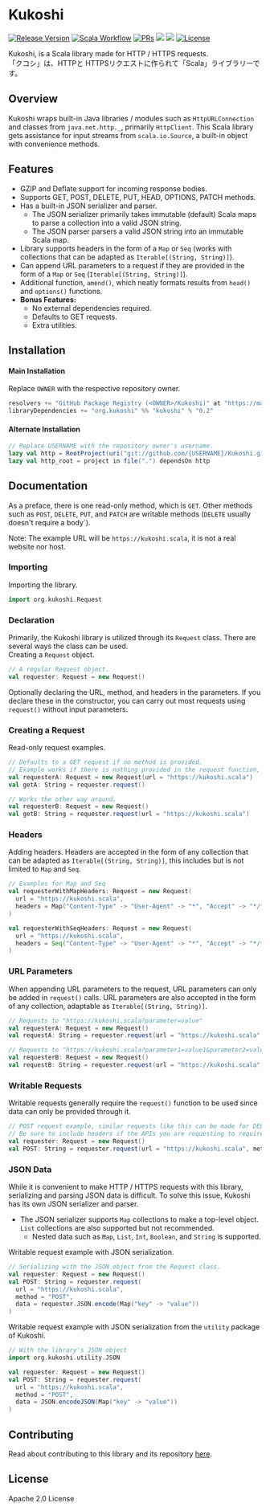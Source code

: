 # Kukoshi 

<div>
  <p>
    <a href="https://github.com/KaNguy/Kukoshi/releases"><img src="https://shields.io/github/v/release/KaNguy/Kukoshi" alt="Release Version"/></a>
    <a href="https://github.com/KaNguy/Kukoshi/actions/workflows/scala.yml"><img src="https://github.com/KaNguy/Kukoshi/actions/workflows/scala.yml/badge.svg" alt="Scala Workflow"></a>
    <a href="https://github.com/KaNguy/Kukoshi/pulls"><img src="https://shields.io/github/issues-pr/KaNguy/Kukoshi?color=da301b" alt="PRs" /></a>
    <a><img src="https://shields.io/github/languages/code-size/KaNguy/Kukoshi?color=da301b" /></a>
    <a><img src="https://img.shields.io/github/last-commit/KaNguy/Kukoshi?color=007ace"></a>
    <a href="LICENSE.md"><img src="https://img.shields.io/github/license/KaNguy/Kukoshi?color=007ace" alt="License" /></a>
  </p>
</div>

Kukoshi, is a Scala library made for HTTP / HTTPS requests.   
「クコシ」は、HTTPと HTTPSリクエストに作られて「Scala」ライブラリーです。

## Overview
Kukoshi wraps built-in Java libraries / modules such as `HttpURLConnection` and classes from `java.net.http._`, primarily `HttpClient`. This Scala library gets assistance for input streams from `scala.io.Source`, a built-in object with convenience methods.

## Features
- GZIP and Deflate support for incoming response bodies. 
- Supports GET, POST, DELETE, PUT, HEAD, OPTIONS, PATCH methods.
- Has a built-in JSON serializer and parser.
  - The JSON serializer primarily takes immutable (default) Scala maps to parse a collection into a valid JSON string.
  - The JSON parser parsers a valid JSON string into an immutable Scala map.  
- Library supports headers in the form of a `Map` or `Seq` (works with collections that can be adapted as `Iterable[(String, String)]`).
- Can append URL parameters to a request if they are provided in the form of a `Map` or `Seq` (`Iterable[(String, String)]`). 
- Additional function, `amend()`, which neatly formats results from `head()` and `options()` functions.
- **Bonus Features:**
  - No external dependencies required.
  - Defaults to GET requests.
  - Extra utilities.

## Installation
#### Main Installation 
Replace `OWNER` with the respective repository owner.
```sbt 
resolvers += "GitHub Package Registry (<OWNER>/Kukoshi)" at "https://maven.pkg.github.com/<OWNER>/Kukoshi"
libraryDependencies += "org.kukoshi" %% "kukoshi" % "0.2"
```

#### Alternate Installation
```sbt
// Replace USERNAME with the repository owner's username.
lazy val http = RootProject(uri("git://github.com/{USERNAME}/Kukoshi.git"))
lazy val http_root = project in file(".") dependsOn http
```
## Documentation
As a preface, there is one read-only method, which is `GET`. Other methods such as `POST`, `DELETE`, `PUT`, and `PATCH` are writable methods (`DELETE` usually doesn't require a body`).

Note: The example URL will be `https://kukoshi.scala`, it is not a real website nor host.

### Importing
Importing the library.
```scala 
import org.kukoshi.Request
```

### Declaration
Primarily, the Kukoshi library is utilized through its `Request` class. There are several ways the class can be used.   
Creating a `Request` object.
```scala
// A regular Request object.
val requester: Request = new Request()
```

Optionally declaring the URL, method, and headers in the parameters. If you declare these in the constructor, you can carry out most requests using `request()` without input parameters.   

### Creating a Request
Read-only request examples.
```scala
// Defaults to a GET request if no method is provided.
// Example works if there is nothing provided in the request function, but in the constructor.
val requesterA: Request = new Request(url = "https://kukoshi.scala")
val getA: String = requester.request()

// Works the other way around.
val requesterB: Request = new Request()
val getB: String = requester.request(url = "https://kukoshi.scala")
```

### Headers
Adding headers. Headers are accepted in the form of any collection that can be adapted as `Iterable[(String, String)]`, this includes but is not limited to `Map` and `Seq`.
```scala
// Examples for Map and Seq
val requesterWithMapHeaders: Request = new Request(
  url = "https://kukoshi.scala", 
  headers = Map("Content-Type" -> "User-Agent" -> "*", "Accept" -> "*/*")
)

val requesterWithSeqHeaders: Request = new Request(
  url = "https://kukoshi.scala",
  headers = Seq("Content-Type" -> "User-Agent" -> "*", "Accept" -> "*/*")
)
```

### URL Parameters
When appending URL parameters to the request, URL parameters can only be added in `request()` calls. URL parameters are also accepted in the form of any collection, adaptable as `Iterable[(String, String)]`.
```scala
// Requests to "https://kukoshi.scala?parameter=value"
val requesterA: Request = new Request()
val requestA: String = requester.request(url = "https://kukoshi.scala", parameters = Map("parameter" -> "value"))

// Requests to "https://kukoshi.scala?parameter1=value1&parameter2=value2"
val requesterB: Request = new Request()
val requestB: String = requester.request(url = "https://kukoshi.scala", parameters = Map("parameter1" -> "value1", "parameter2" -> "value2"))
```

### Writable Requests
Writable requests generally require the `request()` function to be used since data can only be provided through it.
```scala
// POST request example, similar requests like this can be made for DELETE, PUT, and PATCH. 
// Be sure to include headers if the APIs you are requesting to require them.
val requester: Request = new Request()
val POST: String = requester.request(url = "https://kukoshi.scala", method = "POST", data = "{\"key\": \"value\"}")
```

### JSON Data
While it is convenient to make HTTP / HTTPS requests with this library, serializing and parsing JSON data is difficult. To solve this issue, Kukoshi has its own JSON serializer and parser.  
- The JSON serializer supports `Map` collections to make a top-level object. `List` collections are also supported but not recommended.
  - Nested data such as `Map`, `List`, `Int`, `Boolean`, and `String` is supported.

Writable request example with JSON serialization.
```scala
// Serializing with the JSON object from the Request class.
val requester: Request = new Request()
val POST: String = requester.request(
  url = "https://kukoshi.scala", 
  method = "POST", 
  data = requester.JSON.encode(Map("key" -> "value"))
)
```

Writable request example with JSON serialization from the `utility` package of Kukoshi.
```scala
// With the library's JSON object
import org.kukoshi.utility.JSON

val requester: Request = new Request()
val POST: String = requester.request(
  url = "https://kukoshi.scala",
  method = "POST",
  data = JSON.encodeJSON(Map("key" -> "value"))
)
```

## Contributing
Read about contributing to this library and its repository [here](CONTRIBUTING.md).

## License
Apache 2.0 License